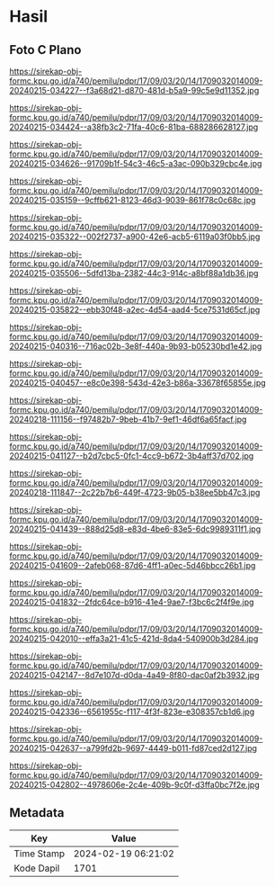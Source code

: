 # Hasil

## Foto C Plano

https://sirekap-obj-formc.kpu.go.id/a740/pemilu/pdpr/17/09/03/20/14/1709032014009-20240215-034227--f3a68d21-d870-481d-b5a9-99c5e9d11352.jpg

https://sirekap-obj-formc.kpu.go.id/a740/pemilu/pdpr/17/09/03/20/14/1709032014009-20240215-034424--a38fb3c2-71fa-40c6-81ba-688286628127.jpg

https://sirekap-obj-formc.kpu.go.id/a740/pemilu/pdpr/17/09/03/20/14/1709032014009-20240215-034626--91709b1f-54c3-46c5-a3ac-090b329cbc4e.jpg

https://sirekap-obj-formc.kpu.go.id/a740/pemilu/pdpr/17/09/03/20/14/1709032014009-20240215-035159--9cffb621-8123-46d3-9039-861f78c0c68c.jpg

https://sirekap-obj-formc.kpu.go.id/a740/pemilu/pdpr/17/09/03/20/14/1709032014009-20240215-035322--002f2737-a900-42e6-acb5-6119a03f0bb5.jpg

https://sirekap-obj-formc.kpu.go.id/a740/pemilu/pdpr/17/09/03/20/14/1709032014009-20240215-035506--5dfd13ba-2382-44c3-914c-a8bf88a1db36.jpg

https://sirekap-obj-formc.kpu.go.id/a740/pemilu/pdpr/17/09/03/20/14/1709032014009-20240215-035822--ebb30f48-a2ec-4d54-aad4-5ce7531d65cf.jpg

https://sirekap-obj-formc.kpu.go.id/a740/pemilu/pdpr/17/09/03/20/14/1709032014009-20240215-040316--716ac02b-3e8f-440a-9b93-b05230bd1e42.jpg

https://sirekap-obj-formc.kpu.go.id/a740/pemilu/pdpr/17/09/03/20/14/1709032014009-20240215-040457--e8c0e398-543d-42e3-b86a-33678f65855e.jpg

https://sirekap-obj-formc.kpu.go.id/a740/pemilu/pdpr/17/09/03/20/14/1709032014009-20240218-111156--f97482b7-9beb-41b7-9ef1-46df6a65facf.jpg

https://sirekap-obj-formc.kpu.go.id/a740/pemilu/pdpr/17/09/03/20/14/1709032014009-20240215-041127--b2d7cbc5-0fc1-4cc9-b672-3b4aff37d702.jpg

https://sirekap-obj-formc.kpu.go.id/a740/pemilu/pdpr/17/09/03/20/14/1709032014009-20240218-111847--2c22b7b6-449f-4723-9b05-b38ee5bb47c3.jpg

https://sirekap-obj-formc.kpu.go.id/a740/pemilu/pdpr/17/09/03/20/14/1709032014009-20240215-041439--888d25d8-e83d-4be6-83e5-6dc9989311f1.jpg

https://sirekap-obj-formc.kpu.go.id/a740/pemilu/pdpr/17/09/03/20/14/1709032014009-20240215-041609--2afeb068-87d6-4ff1-a0ec-5d46bbcc26b1.jpg

https://sirekap-obj-formc.kpu.go.id/a740/pemilu/pdpr/17/09/03/20/14/1709032014009-20240215-041832--2fdc64ce-b916-41e4-9ae7-f3bc6c2f4f9e.jpg

https://sirekap-obj-formc.kpu.go.id/a740/pemilu/pdpr/17/09/03/20/14/1709032014009-20240215-042010--effa3a21-41c5-421d-8da4-540900b3d284.jpg

https://sirekap-obj-formc.kpu.go.id/a740/pemilu/pdpr/17/09/03/20/14/1709032014009-20240215-042147--8d7e107d-d0da-4a49-8f80-dac0af2b3932.jpg

https://sirekap-obj-formc.kpu.go.id/a740/pemilu/pdpr/17/09/03/20/14/1709032014009-20240215-042336--6561955c-f117-4f3f-823e-e308357cb1d6.jpg

https://sirekap-obj-formc.kpu.go.id/a740/pemilu/pdpr/17/09/03/20/14/1709032014009-20240215-042637--a799fd2b-9697-4449-b011-fd87ced2d127.jpg

https://sirekap-obj-formc.kpu.go.id/a740/pemilu/pdpr/17/09/03/20/14/1709032014009-20240215-042802--4978606e-2c4e-409b-9c0f-d3ffa0bc7f2e.jpg


## Metadata

| Key        | Value               |
| ---------- | ------------------- |
| Time Stamp | 2024-02-19 06:21:02 |
| Kode Dapil | 1701                |



